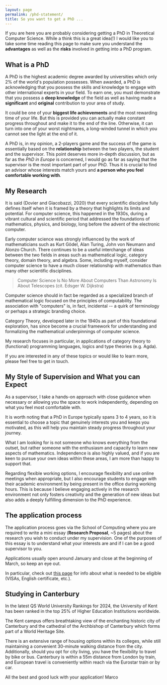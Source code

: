 ```yaml
---
layout: page
permalink: /phd-statement/
title: So you want to get a PhD ...  
---
```

If you are here you are probably considering getting a PhD in Theoretical
Computer Science. While a think this is a great idea(!) I would like you to take some time reading this page to make sure you understand the **advantages** as well as the **risks** involved in getting into a PhD program.      

## What is a PhD
A PhD is the highest academic degree awarded by universities which only 2% of
the world's population possesses. When awarded, a PhD is acknowledging that you
possess the skills and knowledge to engage with other international experts in
your field. To earn one, you must demonstrate that you possess a **deep
knowledge** of the field  as well as having made a **significant** and
**original** contribution to your area of study.

It could be one of your **biggest life achievements** and the
most rewarding time of your life. But this is provided you can actually make
constant progress throughout and make it to the end of the line. Otherwise, it
can turn into one of your worst nightmares, a long-winded tunnel in which you
cannot see the light at the end of it. 

A PhD is, in my opinion, a 2-players game and the success of the game is
essentially based on the **relationship** between the two players, the student
and the supervisor. This point deserves more in-depth discussion, but as far as
the _PhD in Europe_ is concerned, I would go as far as saying that the
supervisor is the most important part of your PhD. Thus it is crucial to find an
advisor whose interests match yours and **a person who you feel comfortable
working with**. 

## My Research
It is said (Dovier and Giacobazzi, 2020) that every scientific discipline fully
defines itself when it is framed by a theory that highlights its limits and
potential. For computer science, this happened in the 1930s, during a vibrant
cultural and scientific period that addressed the foundations of mathematics,
physics, and biology, long before the advent of the electronic computer.

Early computer science was strongly influenced by the work of mathematicians
such as Kurt Gödel,  Alan Turing, John von Neumann and Alonzo Church. There
continues to be a useful interchange of ideas between the two fields in areas
such as mathematical logic, category theory, domain theory, and algebra. Some,
including myself, consider computer science to have a much closer relationship
with mathematics than many other scientific disciplines. 


> Computer Science Is No More About Computers Than Astronomy Is About Telescopes (cit. Edsger W. Dijkstra)

Computer science should in fact be regarded as a specialized
branch of mathematical logic focused on the principles of computability. The
association with "computers" is, in fact, incidental -- a quirk of terminology
or perhaps a strategic branding choice. 

Category Theory, developed later in the 1940s as part of this foundational
exploration, has since become a crucial framework for understanding and
formalizing the mathematical underpinnings of computer science.

My research focuses in particular, in applications of category theory to
(functional) programming languages, logics and type theories (e.g. Agda). 

If you are interested in any of these topics or would like to learn more, please
feel free to get in touch.


## My Style of Supervision and What you can Expect
As a supervisor, I take a hands-on approach with close guidance when necessary
or allowing you the space to work independently, depending on what you feel most
comfortable with.

It is worth noting that a PhD in Europe typically spans 3 to 4 years, so it is
essential to choose a topic that genuinely interests you and keeps you
motivated, as this will help you maintain steady progress throughout your
journey.

What I am looking for is not someone who knows everything from the outset, but
rather someone with the enthusiasm and capacity to learn new aspects of
mathematics. Independence is also highly valued, and if you are keen to pursue your
own ideas within these areas, I am more than happy to support that.

Regarding flexible working options, I encourage flexibility and use online
meetings when appropriate, but I also encourage students to engage with their
academic environment by being present in the office during working hours. This
is because I believe engaging actively in the research environment not only
fosters creativity and the generation of new ideas but also adds a deeply
fulfilling dimension to the PhD experience.

## The application process
The application process goes via the School of Computing where you are required
to write a mini essay (**Research Proposal**, ~5 pages) about the research you
wish to conduct under my supervision. One of the purposes of this essay is to
understand what your interests are and if I can be a good supervisor to you.

Applications usually open around January and close at the beginning of March, so
keep an eye out. 

In particular, check out [this
page](https://www.kent.ac.uk/courses/postgraduate/283/computer-science) for info
about what is needed to be eligible (VISAs, English certificate, etc.).

## Studying in Canterbury

In the latest QS World University Rankings for 2024, the University of Kent has
been ranked in the top 25% of Higher Education Institutions worldwide.

The Kent campus offers breathtaking view of the enchanting historic city of
Canterbury and the cathedral of the Archbishop of Canterbury which forms part of
a World Heritage Site. 

There is an extensive range of housing options within its colleges,
while still maintaining a convenient 30-minute walking distance from the city.
Additionally, should you opt for city living, you have the flexibility to travel
by bike or bus. Canterbury is within a 55m distance from London by train, and
European travel is conveniently within reach via the Eurostar train or by car.

All the best and good luck with your application! 
Marco
